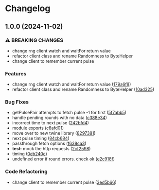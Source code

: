 # Changelog

## 1.0.0 (2024-11-02)


### ⚠ BREAKING CHANGES

* change rng client watch and waitFor return value
* refactor client class and rename Randomness to ByteHelper
* change client to remember current pulse

### Features

* change rng client watch and waitFor return value ([179a6f8](https://github.com/buff-beacon-project/curby-js-client/commit/179a6f814788f0ada8e6bb5b0649566a76d5997b))
* refactor client class and rename Randomness to ByteHelper ([10ad325](https://github.com/buff-beacon-project/curby-js-client/commit/10ad325de21eb537e4a2b1c1dca3513d394293b3))


### Bug Fixes

* getPulsePair attempts to fetch pulse -1 for first ([5f7abb5](https://github.com/buff-beacon-project/curby-js-client/commit/5f7abb5e034010c015a2d89ab8678bdd462381f5))
* handle pending rounds with no data ([c388e34](https://github.com/buff-beacon-project/curby-js-client/commit/c388e34153eb889868e0e446fc633fa89d281995))
* incorrect time to next pulse ([242bfd4](https://github.com/buff-beacon-project/curby-js-client/commit/242bfd4b7c47eaea96603cfd2dd5318253accdbf))
* module exports ([c8afd01](https://github.com/buff-beacon-project/curby-js-client/commit/c8afd011972b47b77ce595338a8fd468f735257e))
* move over to new twine library ([8297381](https://github.com/buff-beacon-project/curby-js-client/commit/82973818f9500382cfb57dd8b9491dba0ceb5685))
* next pulse timing ([84cb684](https://github.com/buff-beacon-project/curby-js-client/commit/84cb6849adc5a2e9d975362db221f15058877438))
* passthrough fetch options ([f638ca3](https://github.com/buff-beacon-project/curby-js-client/commit/f638ca385cc4e8ec936de086e8345c3353409038))
* **test:** mock the http requests ([2cf2598](https://github.com/buff-beacon-project/curby-js-client/commit/2cf2598789e56a20c1157005712545c12cb67e85))
* timing ([0eb240c](https://github.com/buff-beacon-project/curby-js-client/commit/0eb240cd65e1a87bd370ab61dcdd443522d1cbf0))
* undefined error if round errors. check ok ([e2c918f](https://github.com/buff-beacon-project/curby-js-client/commit/e2c918f923e214ffac3f3cd1b1733e9ef65cb985))


### Code Refactoring

* change client to remember current pulse ([3ed5b66](https://github.com/buff-beacon-project/curby-js-client/commit/3ed5b66e7507ec5e3b1cb4ab3c1f0cdfb07f704c))
